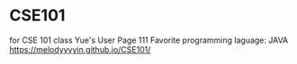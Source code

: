 # CSE101
for CSE 101 class
Yue's User Page 111
Favorite programming laguage: JAVA
https://melodyyyyin.github.io/CSE101/
